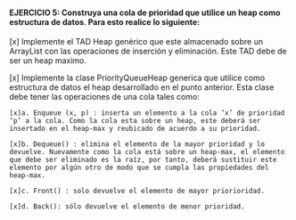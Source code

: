 #### EJERCICIO 5: Construya una cola de prioridad que utilice un heap como estructura de datos. Para esto realice lo siguiente:

[x] Implemente el TAD Heap genérico que este almacenado sobre un ArrayList con las operaciones de inserción y eliminación. Este TAD debe de ser un heap maximo.

[x] Implemente la clase PriorityQueueHeap generica que utilice como estructura de datos el heap desarrollado en el punto anterior. Esta clase debe tener las operaciones de una cola tales como:

    [x]a. Enqueue (x, p) : inserta un elemento a la cola ‘x’ de prioridad ‘p’ a la cola. Como la cola esta sobre un heap, este deberá ser insertado en el heap-max y reubicado de acuerdo a su prioridad.
    
    [x]b. Dequeue() : elimina el elemento de la mayor prioridad y lo devuelve. Nuevamente como la cola está sobre un heap-max, el elemento que debe ser eliminado es la raíz, por tanto, deberá sustituir este elemento por algún otro de modo que se cumpla las propiedades del heap-max.
    
    [x]c. Front() : solo devuelve el elemento de mayor priorioridad.
    
    [x]d. Back(): sólo devuelve el elemento de menor prioridad.
